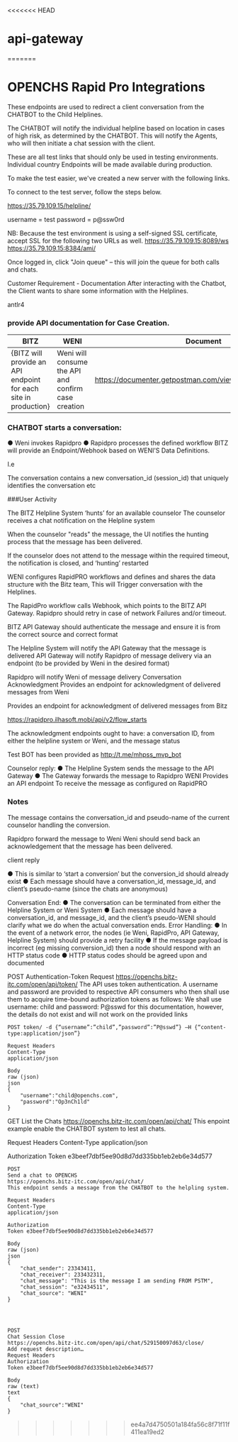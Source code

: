 <<<<<<< HEAD
# api-gateway
=======
# OPENCHS Rapid Pro Integrations
These endpoints are used to redirect a client conversation from the CHATBOT to the Child Helplines. 

The CHATBOT will notify the individual helpline based on location in cases of high risk, as determined by the CHATBOT. This will notify the Agents, who will then initiate  a chat session with the client.

These are all test links that should only be used in testing environments. Individual country Endpoints will be made available during production.

To make the test easier, we've created a new server with the following links.

To connect to the test server, follow the steps below.

https://35.79.109.15/helpline/

username = test
password = p@ssw0rd

NB: Because the test environment is using a self-signed SSL certificate, accept SSL for the following two URLs as well.
https://35.79.109.15:8089/ws
https://35.79.109.15:8384/ami/

Once logged in, click "Join queue" – this will join the queue for both calls and chats.

Customer Requirement - Documentation
After interacting with the Chatbot, the Client wants to share some information with the Helplines.

antlr4
### provide API documentation for Case Creation.


|  BITZ  | WENI  | Document  |
| ------------ | ------------ | ------------ |
|{BITZ will provide an API endpoint for each site in production}|Weni will consume the API and confirm case creation| https://documenter.getpostman.com/view/21578213/UzBpLRXa|



###  CHATBOT starts a conversation:

● Weni invokes Rapidpro
● Rapidpro processes the defined workflow
BITZ will provide an Endpoint/Webhook based on WENI’S Data Definitions.

I.e

The conversation contains a new conversation_id (session_id) that uniquely identifies the conversation etc

###User Activity

The BITZ Helpline System ‘hunts’ for an available counselor
The counselor receives a chat notification on the Helpline system

When the counselor "reads" the message, the UI notifies the hunting process that the message has been delivered.

If the counselor does not attend to the message within the required timeout, the notification is closed, and ‘hunting’ restarted

WENI configures RapidPRO workflows and defines and shares the data structure with the Bitz team, This will Trigger conversation with the Helplines.

The RapidPro workflow calls Webhook, which points to the BITZ API Gateway.
Rapidpro should retry in case of network Failures and/or timeout.

BITZ API Gateway should authenticate the message and ensure it is from the correct source and correct format

The Helpline System will notify the API Gateway that the message is delivered
API Gateway will notify Rapidpro of message delivery via an endpoint (to be provided by Weni in the desired format)

Rapidpro will notify Weni of message delivery
Conversation Acknowledgment Provides an endpoint for acknowledgment of delivered messages from Weni

Provides an endpoint for acknowledgment of delivered messages from Bitz

https://rapidpro.ilhasoft.mobi/api/v2/flow_starts

The acknowledgment endpoints ought to have: a conversation ID, from either the helpline system or Weni, and the message status


Test BOT has been provided as
http://t.me/mhpss_mvp_bot

Counselor reply:
● The Helpline System sends the message to the API Gateway
● The Gateway forwards the message to Rapidpro
WENI Provides an API endpoint To receive the message as configured on RapidPRO

### Notes

The message contains the conversation_id and pseudo-name of the current counselor handling the conversion.

Rapidpro forward the message to Weni
Weni should send back an acknowledgement that the message has been delivered.

client reply

● This is similar to ‘start a conversion’ but the conversion_id should already exist
● Each message should have a conversation_id, message_id, and client’s pseudo-name (since the chats are anonymous)

Conversation End:
● The conversation can be terminated from either the Helpline System or Weni System
● Each message should have a conversation_id, and message_id, and the client’s pseudo-WENI should clarify what we do when the actual conversation ends.
Error Handling:
● In the event of a network error, the nodes (ie Weni, RapidPro, API Gateway, Helpline System) should provide a retry facility
● If the message payload is incorrect (eg missing conversion_id) then a node should respond with an HTTP status code
● HTTP status codes should be agreed upon and documented

POST
Authentication-Token Request
https://openchs.bitz-itc.com/open/api/token/
The API uses token authentication. A username and password are provided to respective API consumers who then shall use them to acquire time-bound authorization tokens as follows:
We shall use username: child and password: P@sswd for this documentation, however, the details do not exist and will not work on the provided links



    POST token/ -d {“username”:”child”,”password”:”P@sswd”} –H {“content-type:application/json”}
    
    Request Headers
    Content-Type
    application/json
    
    Body
    raw (json)
    json
    {
        "username":"child@openchs.com",
        "password":"Op3nCh1ld"
    }

GET
List the Chats
https://openchs.bitz-itc.com/open/api/chat/
This enpoint example enable the CHATBOT system to lest all chats.

Request Headers
Content-Type
application/json

Authorization
Token e3beef7dbf5ee90d8d7dd335bb1eb2eb6e34d577



    POST
    Send a chat to OPENCHS
    https://openchs.bitz-itc.com/open/api/chat/
    This endpoint sends a message from the CHATBOT to the helpling system.
    
    Request Headers
    Content-Type
    application/json
    
    Authorization
    Token e3beef7dbf5ee90d8d7dd335bb1eb2eb6e34d577
    
    Body
    raw (json)
    json
    {
        "chat_sender": 23343411,
        "chat_receiver": 233432311,
        "chat_message": "This is the message I am sending FROM PSTM",
        "chat_session": "e32434511",
        "chat_source": "WENI"
    }




    POST
    Chat Session Close
    https://openchs.bitz-itc.com/open/api/chat/529150097d63/close/
    Add request description…
    Request Headers
    Authorization
    Token e3beef7dbf5ee90d8d7dd335bb1eb2eb6e34d577
    
    Body
    raw (text)
    text
    {
        "chat_source":"WENI"
    }
>>>>>>> ee4a7d4750501a184fa56c8f71f11f411ea19ed2
